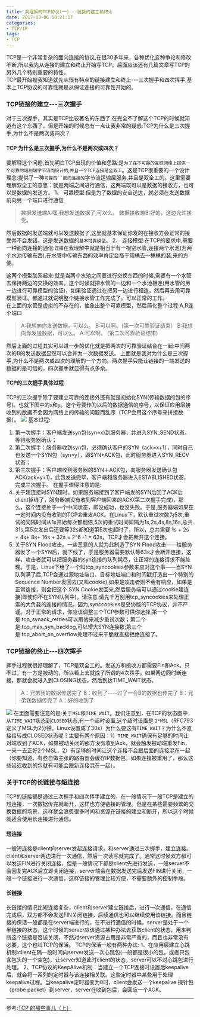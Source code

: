 ```yaml
---
title: 我理解的TCP协议(一)---链接的建立和终止
date: 2017-03-06 10:21:17
categories: 
- TCP/IP
tags:
- TCP
---
```

TCP是一个非常复杂的面向连接的协议,在很30多年来，各种优化变种争论和修改不断,所以我先从连接的建立和终止开始写TCP。后面应该还有几篇文章写TCP的另外几个特别重要的特性。  
TCP最开始被我知道就先从很有特点的链接建立和终止---三次握手和四次挥手,基本上TCP协议的可靠性就是从保证连接的可靠性开始的。  
### TCP链接的建立---三次握手  
对于三次握手，其实是TCP比较著名的东西了,在完全不了解这个TCP的时候就知道有这个东西了，但是开始的时候总有一点让我非常的疑惑:TCP为什么是三次握手,为什么不是两次或四次？  
#### TCP 为什么是三次握手,为什么不是两次或四次？
要解释这个问题,首先明白TCP出现的价值和思路:是`为了在不可靠的互联网络上提供一个可靠的端到端字节流而设计的`,`并且一个TCP连接是全双工`。这是TCP很重要的一个设计理念:提供了一种`可靠的``面向连接的`字节流运输层服务,并且是双全工的。这里需要理解双全工的意思：就是两端之间进行通信，这两端既可以是数据的接收方，也可以是数据的发送方。
1、 可靠模型:但是为了数据的安全送达，就必须在发送数据前向另一个端口进行通信
>数据发送端A:嘿,我想发送数据了,可以么。
>数据接收端B:好的，这边允许接受。  

然后数据的发送端就可以发送数据了,这里就基本保证你发的在接收方会正常的接受并不会发错。这是发送数据的`基本可靠模型`。
2、 连接模型:在TCP的要求中,需要一种面向连接的通信:`连接`在我理解中就是相当于有一根空水管,连接两个水池(为两个水池传输东西),在水管中传输东西的效率肯定会高于用桶去一桶桶的装,来的方便。
<!--more-->
这两个模型联系起来:就是当两个水池之间要进行交换东西的时候,需要有一个水管去保持两边的交换的效率。这个时候就把水管的一边和一个水池相连(用水管的另一边进行可靠模型的验证)，如果验证通过在把另一边进行相连，然后再去用可靠模型验证。都通过就说明整个链接水管工作完成了。可以正常的工作。  
在上面的水管是虚拟的不存在的，抽象出整个可靠模型，然后简化整个过程:A,B连个端口
>A:我想向你发送数据，可以么。
>B:可以啊。（第一次可靠验证结束）
>B:我想向你发送数据，可以么。
>A:可以啊。 (第二次可靠验证结束)  

然后上面的过程其实可以进一步的优化就是把两次的可靠验证结合在一起:中间两次的B的发送数据显然可以合并为一次数据发送。
上面就是我对为什么是三次握手,为什么不是两次或四次的理解的一个方向。两次握手只能让链接的一端发送的数据的是可信的，四次握手就显得有点多余。  
#### TCP的三次握手具体过程  
TCP的三次握手除了要建立可靠的连接外还有就是初始化SYN(传输数据的包的序号)。也就下图中的`x`和`y`。这个号要作为以后的数据通信的序号，以保证应用层接收到的数据不会因为网络上的传输的问题而乱序（TCP会用这个序号来拼接数据）。
![](http://ofa8x9gy9.bkt.clouddn.com/TCP%E4%B8%89%E6%AC%A1%E6%8F%A1%E6%89%8B%E5%92%8C%E5%9B%9B%E6%AC%A1%E6%8C%A5%E6%89%8B.jpg)
基本过程:
1. 第一次握手：客户端发送syn包(syn=x)到服务器，并进入SYN_SEND状态，等待服务器确认；
2. 第二次握手：服务器收到syn包，必须确认客户的SYN（ack=x+1），同时自己也发送一个SYN包（syn=y），即SYN+ACK包，此时服务器进入SYN_RECV状态；
3. 第三次握手：客户端收到服务器的SYN＋ACK包，向服务器发送确认包ACK(ack=y+1)，此包发送完毕，客户端和服务器进入ESTABLISHED状态，完成三次握手。
在握手值得注意的是:
1. 关于建连接时SYN超时。如果服务端接到了客户端发的SYN后回了ACK后client掉线了，服务器端没有收到客户端回来的ACK(第二次握手完成)，那么，这个连接处于一个中间状态，即没成功，也没失败。于是,服务器端如果在一定时间内没有收到的TCP会重发ACK。在Linux下，默认重试次数为5次,重试的间隔时间从1s开始每次都翻倍,5次的重试时间间隔为1s,2s,4s,8s,16s,总共31s,第5次发出后还要等32s都知道第5次也超时了，所以，总共需要 1s + 2s + 4s+ 8s+ 16s + 32s = 2^6 -1 = 63s，TCP才会把断开这个连接。
2. 关于SYN Flood攻击。一些恶意的人就为此制造了SYN Flood攻击——给服务器发了一个SYN后，就下线了，于是服务器需要默认等63s才会断开连接，这样，攻击者就可以把服务器的syn连接的队列耗尽，让正常的连接请求不能处理。于是，Linux下给了一个叫tcp_syncookies参数来应对这个事——当SYN队列满了后,TCP会通过源地址端口、目标地址端口和时间戳打造出一个特别的Sequence Number发回去(又叫cookie),如果是攻击者则不会有响应，如果是正常连接，则会把这个 SYN Cookie发回来,然后服务端可以通过cookie建连接(即使你不在SYN队列中)。请注意,请先千万别用tcp_syncookies来处理正常的大负载的连接的情况。因为,synccookies是妥协版的TCP协议，并不严谨。对于正常的请求，你应该调整三个TCP参数可供你选择,第一个是:tcp_synack_retries可以用他来减少重试次数；第二个是:tcp_max_syn_backlog,可以增大SYN连接数;第三个是:tcp_abort_on_overflow处理不过来干脆就直接拒绝连接了。
### TCP链接的终止---四次挥手  
挥手过程就很好理解了，TCP是双全工的。发送方和接收方都需要Fin和Ack。只不过，有一方是被动的，所以看上去就成了所谓的4次挥手。如果两边同时断连接，那就会就进入到CLOSING状态，然后到达TIME_WAIT状态。
>A：兄弟我的数据传送完了
B：收到了----过了一会B的数据也传完了
B：兄弟我数据传完了
A：好的收到了   

![](http://ofa8x9gy9.bkt.clouddn.com/TCP%E7%8A%B6%E6%80%81%E6%9C%BA.png) 
在里面需要注意的是:关于`MSL`和`TIME_WAIT`。我们注意到，在TCP的状态图中，从`TIME_WAIT`状态到`CLOSED`状态,有一个超时设置,这个超时设置是 `2*MSL`（RFC793定义了MSL为2分钟，Linux设置成了30s）为什么要这有`TIME_WAIT`？为什么不直接给转成CLOSED状态呢？主要有两个原因：1）`TIME_WAIT`确保有足够的时间让对端收到了ACK，如果被动关闭的那方没有收到Ack，就会触发被动端重发Fin，一来一去正好2个MSL，2）有足够的时间让这个连接不会跟后面的连接混在一起（你要知道，有些自做主张的路由器会缓存IP数据包，如果连接被重用了，那么这些延迟收到的包就有可能会跟新连接混在一起）。

### 关于TCP的长链接与短连接
TCP的链接都是通过三次握手和四次挥手建立的，在一般情况下一般TCP是建立的短连接，一次数据传完就断开，这样也方便链接的管理。但是在某些需要频繁的交换数据的场景，这样就会浪费很多时间和资源在链接的建立和断开，所以这个时候就适合使用长连接进行通信。
#### 短连接
一般短连接是client向server发起连接请求，和server通过三次握手，建立连接。client和server两边进行一次通信，然后一次读写就完成了。通常这时候双方都可以发送FIN进行关闭连接，但是一般情况下都是client先进行发送，一般server不会回复完ACK后立即关闭连接，server端会在数据发送完后发送FIN进行关闭，一般一个链接进行一次通信，这样链接的管理比较方便，不需要额外的控制手段。
#### 长链接
长链接的情况比短连接复杂，client和server建立链接后，进行一次通信，在通信完成后，双方都不会发送FIN关闭链接，后续通信也可以继续使用该链接。而且链接的保活一般都是在server端进行的，在不进行通信的时候，server是处于一个半链接的状态，这个时候的server应该通过某种办法去获取client的状态，用来判断这个链接是否该关闭，不然对server资源占用是非常严重的，而且也非常没有必要，这个也叫TCP的保活。
TCP的保活一般有两种办法:
1、在应用层建立心跳机制:client在隔一段时间向server发送一次心跳包(一般都是很小的包，或者只包含包头的一个空包)，让server知道此时client的状态，server可以不对心跳包进行处理。
2、TCP协议的KeepAlive机制：当建立一个TCP连接时设置后keepalive后，就会将一系列的定时器与该连接相关联。这些定时器中某些用于处理keepalive过程。当keepalive定时器变为0时，client会发送一个keepalive 探针包（probe packet）到server，server在收到包后，会回应一个ACK。


----  
参考:[TCP 的那些事儿（上）](http://coolshell.cn/articles/11564.html)